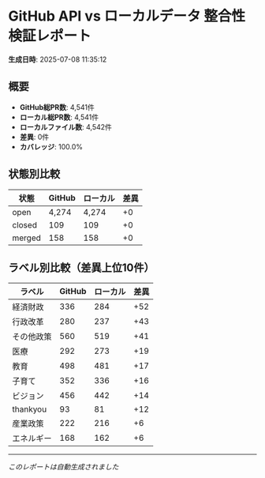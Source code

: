# GitHub API vs ローカルデータ 整合性検証レポート

**生成日時**: 2025-07-08 11:35:12

## 概要

- **GitHub総PR数**: 4,541件
- **ローカル総PR数**: 4,541件
- **ローカルファイル数**: 4,542件
- **差異**: 0件
- **カバレッジ**: 100.0%

## 状態別比較

| 状態 | GitHub | ローカル | 差異 |
|------|--------|----------|------|
| open | 4,274 | 4,274 | +0 |
| closed | 109 | 109 | +0 |
| merged | 158 | 158 | +0 |

## ラベル別比較（差異上位10件）

| ラベル | GitHub | ローカル | 差異 |
|--------|--------|----------|------|
| 経済財政 | 336 | 284 | +52 |
| 行政改革 | 280 | 237 | +43 |
| その他政策 | 560 | 519 | +41 |
| 医療 | 292 | 273 | +19 |
| 教育 | 498 | 481 | +17 |
| 子育て | 352 | 336 | +16 |
| ビジョン | 456 | 442 | +14 |
| thankyou | 93 | 81 | +12 |
| 産業政策 | 222 | 216 | +6 |
| エネルギー | 168 | 162 | +6 |

---
*このレポートは自動生成されました*